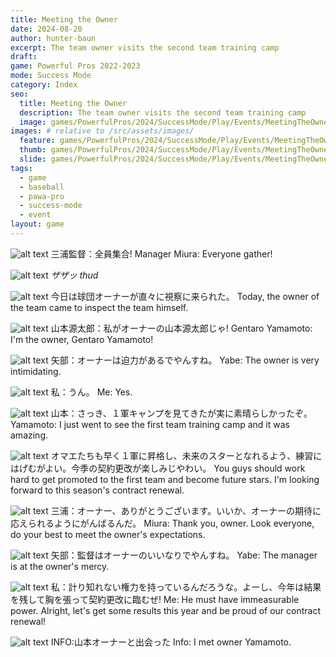 ```yaml
---
title: Meeting the Owner
date: 2024-08-20
author: hunter-baun
excerpt: The team owner visits the second team training camp
draft: 
game: Powerful Pros 2022-2023
mode: Success Mode
category: Index
seo:
  title: Meeting the Owner
  description: The team owner visits the second team training camp
  image: games/PowerfulPros/2024/SuccessMode/Play/Events/MeetingTheOwner/7.png
images: # relative to /src/assets/images/
  feature: games/PowerfulPros/2024/SuccessMode/Play/Events/MeetingTheOwner/7.png
  thumb: games/PowerfulPros/2024/SuccessMode/Play/Events/MeetingTheOwner/7.png
  slide: games/PowerfulPros/2024/SuccessMode/Play/Events/MeetingTheOwner/7.png
tags:
  - game
  - baseball
  - pawa-pro
  - success-mode
  - event
layout: game
---
```


![alt text](/assets/images/games/PowerfulPros/2024/SuccessMode/Play/Events/MeetingTheOwner/1.png)
三浦監督：全員集合!
Manager Miura: Everyone gather!

![alt text](/assets/images/games/PowerfulPros/2024/SuccessMode/Play/Events/MeetingTheOwner/2.png)
*ザザッ*
*thud*

![alt text](/assets/images/games/PowerfulPros/2024/SuccessMode/Play/Events/MeetingTheOwner/3.png)
今日は球団オーナーが直々に視察に来られた。
Today, the owner of the team came to inspect the team himself.

![alt text](/assets/images/games/PowerfulPros/2024/SuccessMode/Play/Events/MeetingTheOwner/4.png)
山本源太郎：私がオーナーの山本源太郎じゃ!
Gentaro Yamamoto: I'm the owner, Gentaro Yamamoto!

![alt text](/assets/images/games/PowerfulPros/2024/SuccessMode/Play/Events/MeetingTheOwner/5.png)
矢部：オーナーは迫力があるでやんすね。
Yabe: The owner is very intimidating.

![alt text](/assets/images/games/PowerfulPros/2024/SuccessMode/Play/Events/MeetingTheOwner/6.png)
私：うん。
Me: Yes.

![alt text](/assets/images/games/PowerfulPros/2024/SuccessMode/Play/Events/MeetingTheOwner/7.png)
山本：さっき、１軍キャンプを見てきたが実に素晴らしかったぞ。
Yamamoto: I just went to see the first team training camp and it was amazing.

![alt text](/assets/images/games/PowerfulPros/2024/SuccessMode/Play/Events/MeetingTheOwner/8.png)
オマエたちも早く１軍に昇格し、未来のスターとなれるよう、練習にはげむがよい。今季の契約更改が楽しみじやわい。
You guys should work hard to get promoted to the first team and become future stars. I'm looking forward to this season's contract renewal.

![alt text](/assets/images/games/PowerfulPros/2024/SuccessMode/Play/Events/MeetingTheOwner/10.png)
三浦：オーナー、ありがとうございます。いいか、オーナーの期待に応えられるようにがんばるんだ。
Miura: Thank you, owner. Look everyone, do your best to meet the owner's expectations.

![alt text](/assets/images/games/PowerfulPros/2024/SuccessMode/Play/Events/MeetingTheOwner/11.png)
矢部：監督はオーナーのいいなりでやんすね。
Yabe: The manager is at the owner's mercy.

![alt text](/assets/images/games/PowerfulPros/2024/SuccessMode/Play/Events/MeetingTheOwner/12.png)
私：計り知れない権力を持っているんだろうな。よーし、今年は結果を残して胸を張って契約更改に臨むぜ!
Me: He must have immeasurable power. Alright, let's get some results this year and be proud of our contract renewal!

![alt text](/assets/images/games/PowerfulPros/2024/SuccessMode/Play/Events/MeetingTheOwner/13.png)
INFO:山本オーナーと出会った
Info: I met owner Yamamoto.

